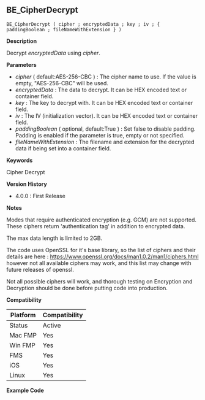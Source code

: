 ## BE_CipherDecrypt

    BE_CipherDecrypt ( cipher ; encryptedData ; key ; iv ; { paddingBoolean ; fileNameWithExtension } )

**Description**  

Decrypt *encryptedData* using *cipher*.

**Parameters**

* *cipher* ( default:AES-256-CBC ) : The cipher name to use. If the value is empty, "AES-256-CBC" will be used.
* *encryptedData* : The data to decrypt. It can be HEX encoded text or container field.
* *key* : The key to decrypt with. It can be HEX encoded text or container field.
* *iv* : The IV (initialization vector). It can be HEX encoded text or container field.
* *paddingBoolean* ( optional, default:True ) : Set false to disable padding. Padding is enabled if the parameter is true, empty or not specified.
* *fileNameWithExtension* : The filename and extension for the decrypted data if being set into a container field.

**Keywords**  

Cipher Decrypt

**Version History**

* 4.0.0 : First Release

**Notes**

Modes that require authenticated encryption (e.g. GCM) are not supported. These ciphers return 'authentication tag' in addition to encrypted data.

The max data length is limited to 2GB.

The code uses OpenSSL for it's base library, so the list of ciphers and their details are here : https://www.openssl.org/docs/man1.0.2/man1/ciphers.html however not all available ciphers may work, and this list may change with future releases of openssl.

Not all possible ciphers will work, and thorough testing on Encryption and Decryption should be done before putting code into production.

**Compatibility** 

| Platform | Compatibility |
|-----------|-----------|
| Status | Active |  
| Mac FMP | Yes  |  
| Win FMP | Yes  |  
| FMS | Yes  |  
| iOS | Yes  |  
| Linux | Yes  |  

**Example Code**
